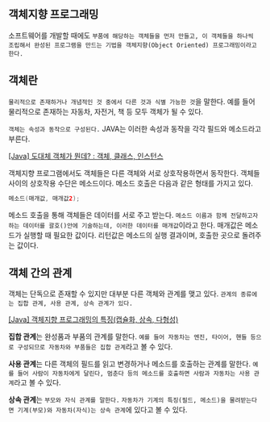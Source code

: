 ## 객체지향 프로그래밍

소프트웨어를 개발할 때에도 `부품에 해당하는 객체들을 먼저 만들고, 이 객체들을 하나씩 조립해서 완성된 프로그램을 만드는 기법을 객체지향(Object Oriented) 프로그래밍이라고 한다.`

## 객체란

`물리적으로 존재하거나 개념적인 것 중에서 다른 것과 식별 가능한 것`을 말한다. 예를 들어 물리적으로 존재하는 자동차, 자전거, 책 등 모두 객체가 될 수 있다.

`객체는 속성과 동작으로 구성된다.` JAVA는 이러한 속성과 동작을 각각 필드와 메소드라고 부른다.

[[Java] 도대체 객체가 뭔데? : 객체, 클래스, 인스턴스](https://upcake.tistory.com/418)

객체지향 프로그램에서도 객체들은 다른 객체와 서로 상호작용하면서 동작한다. 객체들 사이의 상호작용 수단은 메소드이다. 메소드 호출은 다음과 같은 형태를 가지고 있다.

```java
메소드(매개값, 매개값2);
```

메소드 호출을 통해 객체들은 데이터를 서로 주고 받는다. `메소드 이름과 함께 전달하고자 하는 데이터를 괄호()안에 기술하는데, 이러한 데이터를 매개값`이라고 한다. 매개값은 메소드가 실행할 때 필요한 값이다. 리턴값은 메소드의 실행 결과이며, 호출한 곳으로 돌려주는 값이다.

## 객체 간의 관계

객체는 단독으로 존재할 수 있지만 대부분 다른 객체와 관계를 맺고 있다. `관계의 종류에는 집합 관계, 사용 관계, 상속 관계가 있다.`

[[Java] 객체지향 프로그래밍의 특징(캡슐화, 상속, 다형성)](https://www.hanbit.co.kr/channel/category/category_view.html?cms_code=CMS2574231088)

**집합 관계**는 완성품과 부품의 관계를 말한다. `예를 들어 자동차는 엔진, 타이어, 핸들 등으로 구성되므로 자동차와 부품들은 집합 관계`라고 볼 수 있다.

**사용 관계**는 다른 객체의 필드를 읽고 변경하거나 메소드를 호출하는 관계를 말한다. `예를 들어 사람이 자동차에게 달린다, 멈춘다 등의 메소드를 호출하면 사람과 자동차는 사용 관계`라고 볼 수 있다.

**상속 관계**는 `부모와 자식 관계를 말한다.` `자동차가 기계의 특징(필드, 메소드)을 물려받는다면 기계(부모)와 자동차(자식)는 상속 관계`에 있다고 볼 수 있다.